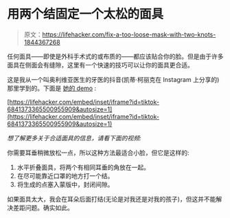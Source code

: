 # 用两个结固定一个太松的面具

> 原文：<https://lifehacker.com/fix-a-too-loose-mask-with-two-knots-1844367268>

任何面具——即使是外科手术式的或布质的——都应该贴合你的脸。但是由于许多面具在侧面会有缝隙，这里有一个快速的技巧可以让你的面具更合适。



这是我从一个叫奥利维亚医生的牙医的抖音(凯蒂·柯丽克在 Instagram 上分享的)那里学到的。下面是 [她的 demo](https://www.tiktok.com/@oliviacuidmd/video/6841373365500955909?lang=en) :

 [https://lifehacker.com/embed/inset/iframe?id=tiktok-6841373365500955909&autosize=1](https://lifehacker.com/embed/inset/iframe?id=tiktok-6841373365500955909&autosize=1) 

*想了解更多关于合适面具的信息，请看下面的视频:*

你需要耳垂稍微放松一点，所以这种方法最适合小脸，但它是这样的:

1.  水平折叠面具，将两个有相同耳垂的角放在一起。
2.  在尽可能靠近口罩的地方打一个结。
3.  将生成的点塞入蒙版中，封闭间隙。

如果面具太大，我会在耳朵后面打结(无论是对我还是对我的孩子)，但这并不能解决差距问题。确实如此。